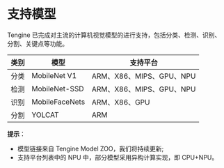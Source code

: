 # 支持模型

Tengine 已完成对主流的计算机视觉模型的进行支持，包括分类、检测、识别、分割、关键点等功能。

| 类别 | 模型           | 支持平台                 |
| ---- | -------------- | ------------------------ |
| 分类 | MobileNet V1   | ARM、X86、MIPS、GPU、NPU |
| 检测 | MobileNet-SSD  | ARM、X86、MIPS、GPU、NPU |
| 识别 | MobileFaceNets | ARM、X86、GPU            |
| 分割 | YOLCAT         | ARM                      |

**提示**：
- 模型链接来自 Tengine Model ZOO，我们将持续更新;
- 支持平台列表中的 NPU 中，部分模型采用异构计算实现，即 CPU+NPU。
